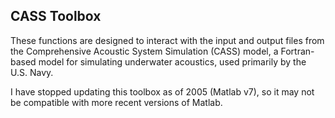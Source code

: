## CASS Toolbox

These functions are designed to interact with the input and output files from the Comprehensive Acoustic System Simulation (CASS) model, a Fortran-based model for simulating underwater acoustics, used primarily by the U.S. Navy. 

I have stopped updating this toolbox as of 2005 (Matlab v7), so it may not be compatible with more recent versions of Matlab.